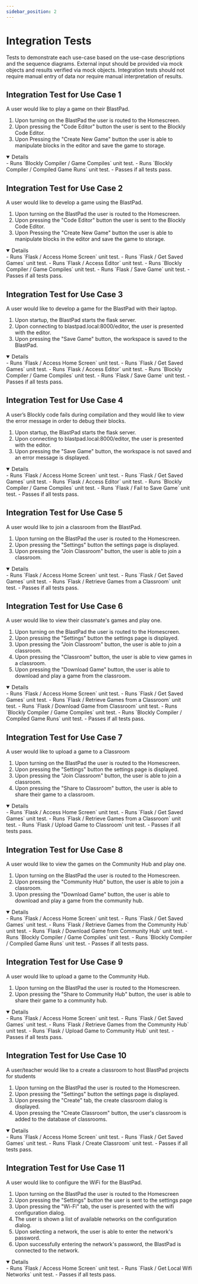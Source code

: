 ```yaml
---
sidebar_position: 2
---
```

# Integration Tests

Tests to demonstrate each use-case based on the use-case descriptions and the sequence diagrams. External input should be provided via mock objects and results verified via mock objects. Integration tests should not require manual entry of data nor require manual interpretation of results.







## Integration Test for Use Case 1
A user would like to play a game on their BlastPad.

1. Upon turning on the BlastPad the user is routed to the Homescreen.
2. Upon pressing the "Code Editor" button the user is sent to the Blockly Code Editor.
3. Upon Pressing the "Create New Game" button the user is able to manipulate blocks in the editor and save the game to storage.

<details open="True">
- Runs `Blockly Compiler / Game Compiles` unit test.
- Runs `Blockly Compiler / Compiled Game Runs` unit test.
- Passes if all tests pass.
</details>






## Integration Test for Use Case 2
A user would like to develop a game using the BlastPad.

1. Upon turning on the BlastPad the user is routed to the Homescreen.
2. Upon pressing the "Code Editor" button the user is sent to the Blockly Code Editor.
3. Upon Pressing the "Create New Game" button the user is able to manipulate blocks in the editor and save the game to storage.

<details open="True">
- Runs `Flask / Access Home Screen` unit test.
- Runs `Flask / Get Saved Games` unit test.
- Runs `Flask / Access Editor` unit test.
- Runs `Blockly Compiler / Game Compiles` unit test.
- Runs `Flask / Save Game` unit test.
- Passes if all tests pass.
</details>






## Integration Test for Use Case 3
A user would like to develop a game for the BlastPad with their laptop.

1. Upon startup, the BlastPad starts the flask server.
2. Upon connecting to blastpad.local:8000/editor, the user is presented with the editor.
3. Upon pressing the "Save Game" button, the workspace is saved to the BlastPad.

<details open="True">
- Runs `Flask / Access Home Screen` unit test.
- Runs `Flask / Get Saved Games` unit test.
- Runs `Flask / Access Editor` unit test.
- Runs `Blockly Compiler / Game Compiles` unit test.
- Runs `Flask / Save Game` unit test.
- Passes if all tests pass.
</details>


## Integration Test for Use Case 4
A user’s Blockly code fails during compilation and they would like to view the error message in order to debug their blocks.

1. Upon startup, the BlastPad starts the flask server.
2. Upon connecting to blastpad.local:8000/editor, the user is presented with the editor.
3. Upon pressing the "Save Game" button, the workspace is not saved and an error message is displayed.

<details open="True">
- Runs `Flask / Access Home Screen` unit test.
- Runs `Flask / Get Saved Games` unit test.
- Runs `Flask / Access Editor` unit test.
- Runs `Blockly Compiler / Game Compiles` unit test.
- Runs `Flask / Fail to Save Game` unit test.
- Passes if all tests pass.
</details>





## Integration Test for Use Case 5
A user would like to join a classroom from the BlastPad.

1. Upon turning on the BlastPad the user is routed to the Homescreen.
2. Upon pressing the "Settings" button the settings page is displayed.
3. Upon pressing the "Join Classroom" button, the user is able to join a classroom.

<details open="True">
- Runs `Flask / Access Home Screen` unit test.
- Runs `Flask / Get Saved Games` unit test.
- Runs `Flask / Retrieve Games from a Classroom` unit test.
- Passes if all tests pass.
</details>






## Integration Test for Use Case 6
A user would like to view their classmate's games and play one.


1. Upon turning on the BlastPad the user is routed to the Homescreen.
2. Upon pressing the "Settings" button the settings page is displayed.
3. Upon pressing the "Join Classroom" button, the user is able to join a classroom.
4. Upon pressing the "Classroom" button, the user is able to view games in a classroom.
5. Upon pressing the "Download Game" button, the user is able to download and play a game from the classroom.

<details open="True">
- Runs `Flask / Access Home Screen` unit test.
- Runs `Flask / Get Saved Games` unit test.
- Runs `Flask / Retrieve Games from a Classroom` unit test.
- Runs `Flask / Download Game from Classroom` unit test.
- Runs `Blockly Compiler / Game Compiles` unit test.
- Runs `Blockly Compiler / Compiled Game Runs` unit test.
- Passes if all tests pass.
</details>








## Integration Test for Use Case 7
A user would like to upload a game to a Classroom

1. Upon turning on the BlastPad the user is routed to the Homescreen.
2. Upon pressing the "Settings" button the settings page is displayed.
3. Upon pressing the "Join Classroom" button, the user is able to join a classroom.
4. Upon pressing the "Share to Classroom" button, the user is able to share their game to a classroom.

<details open="True">
- Runs `Flask / Access Home Screen` unit test.
- Runs `Flask / Get Saved Games` unit test.
- Runs `Flask / Retrieve Games from a Classroom` unit test.
- Runs `Flask / Upload Game to Classroom` unit test.
- Passes if all tests pass.
</details>






## Integration Test for Use Case 8
A user would like to view the games on the Community Hub and play one.

1. Upon turning on the BlastPad the user is routed to the Homescreen.
2. Upon pressing the "Community Hub" button, the user is able to join a classroom.
3. Upon pressing the "Download Game" button, the user is able to download and play a game from the community hub.


<details open="True">
- Runs `Flask / Access Home Screen` unit test.
- Runs `Flask / Get Saved Games` unit test.
- Runs `Flask / Retrieve Games from the Community Hub` unit test.
- Runs `Flask / Download Game from Community Hub` unit test.
- Runs `Blockly Compiler / Game Compiles` unit test.
- Runs `Blockly Compiler / Compiled Game Runs` unit test.
- Passes if all tests pass.
</details>






## Integration Test for Use Case 9
A user would like to upload a game to the Community Hub.

1. Upon turning on the BlastPad the user is routed to the Homescreen.
4. Upon pressing the "Share to Community Hub" button, the user is able to share their game to a community hub.

<details open="True">
- Runs `Flask / Access Home Screen` unit test.
- Runs `Flask / Get Saved Games` unit test.
- Runs `Flask / Retrieve Games from the Community Hub` unit test.
- Runs `Flask / Upload Game to Community Hub` unit test.
- Passes if all tests pass.
</details>



## Integration Test for Use Case 10
A user/teacher would like to a create a classroom to host BlastPad projects for students

1. Upon turning on the BlastPad the user is routed to the Homescreen.
2. Upon pressing the "Settings" button the settings page is displayed.
3. Upon pressing the "Create" tab, the create classroom dialog is displayed.
4. Upon pressing the "Create Classroom" button, the user's classroom is added to the database of classrooms.


<details open="True">
- Runs `Flask / Access Home Screen` unit test.
- Runs `Flask / Get Saved Games` unit test.
- Runs `Flask / Create Classroom` unit test.
- Passes if all tests pass.
</details>



## Integration Test for Use Case 11
A user would like to configure the WiFi for the BlastPad.

1. Upon turning on the BlastPad the user is routed to the Homescreen
2. Upon pressing the "Settings" button the user is sent to the settings page
3. Upon pressing the "Wi-Fi" tab, the user is presented with the wifi configuration dialog.
4. The user is shown a list of available networks on the configuration dialog.
5. Upon selecting a network, the user is able to enter the network's password.
6. Upon successfully entering the network's password, the BlastPad is connected to the network.

<details open="True">
- Runs `Flask / Access Home Screen` unit test.
- Runs `Flask / Get Local Wifi Networks` unit test.
- Passes if all tests pass.
</details>
